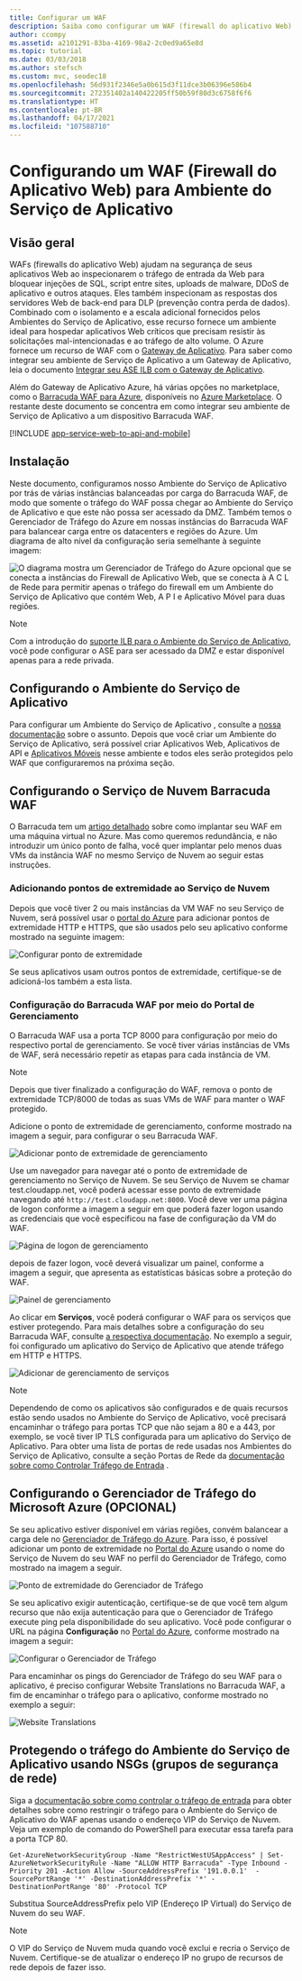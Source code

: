 ```yaml
---
title: Configurar um WAF
description: Saiba como configurar um WAF (firewall do aplicativo Web) na frente do Ambiente do Serviço de Aplicativo, com o Gateway de Aplicativo do Azure ou um WAF de terceiros.
author: ccompy
ms.assetid: a2101291-83ba-4169-98a2-2c0ed9a65e8d
ms.topic: tutorial
ms.date: 03/03/2018
ms.author: stefsch
ms.custom: mvc, seodec18
ms.openlocfilehash: 56d931f2346e5a0b615d3f11dce3b06396e586b4
ms.sourcegitcommit: 272351402a140422205ff50b59f80d3c6758f6f6
ms.translationtype: HT
ms.contentlocale: pt-BR
ms.lasthandoff: 04/17/2021
ms.locfileid: "107588710"
---
```

# <a name="configuring-a-web-application-firewall-waf-for-app-service-environment"></a>Configurando um WAF (Firewall do Aplicativo Web) para Ambiente do Serviço de Aplicativo
## <a name="overview"></a>Visão geral

WAFs (firewalls do aplicativo Web) ajudam na segurança de seus aplicativos Web ao inspecionarem o tráfego de entrada da Web para bloquear injeções de SQL, script entre sites, uploads de malware, DDoS de aplicativo e outros ataques. Eles também inspecionam as respostas dos servidores Web de back-end para DLP (prevenção contra perda de dados). Combinado com o isolamento e a escala adicional fornecidos pelos Ambientes do Serviço de Aplicativo, esse recurso fornece um ambiente ideal para hospedar aplicativos Web críticos que precisam resistir às solicitações mal-intencionadas e ao tráfego de alto volume. O Azure fornece um recurso de WAF com o [Gateway de Aplicativo](../../application-gateway/overview.md).  Para saber como integrar seu ambiente de Serviço de Aplicativo a um Gateway de Aplicativo, leia o documento [Integrar seu ASE ILB com o Gateway de Aplicativo](./integrate-with-application-gateway.md).

Além do Gateway de Aplicativo Azure, há várias opções no marketplace, como o [Barracuda WAF para Azure](https://www.barracuda.com/programs/azure), disponíveis no [Azure Marketplace](https://azuremarketplace.microsoft.com/marketplace/apps/barracudanetworks.waf?tab=PlansAndPrice). O restante deste documento se concentra em como integrar seu ambiente de Serviço de Aplicativo a um dispositivo Barracuda WAF.

[!INCLUDE [app-service-web-to-api-and-mobile](../../../includes/app-service-web-to-api-and-mobile.md)] 

## <a name="setup"></a>Instalação
Neste documento, configuramos nosso Ambiente do Serviço de Aplicativo por trás de várias instâncias balanceadas por carga do Barracuda WAF, de modo que somente o tráfego do WAF possa chegar ao Ambiente do Serviço de Aplicativo e que este não possa ser acessado da DMZ. Também temos o Gerenciador de Tráfego do Azure em nossas instâncias do Barracuda WAF para balancear carga entre os datacenters e regiões do Azure. Um diagrama de alto nível da configuração seria semelhante à seguinte imagem:

![O diagrama mostra um Gerenciador de Tráfego do Azure opcional que se conecta a instâncias do Firewall de Aplicativo Web, que se conecta à A C L de Rede para permitir apenas o tráfego do firewall em um Ambiente do Serviço de Aplicativo que contém Web, A P I e Aplicativo Móvel para duas regiões.][Architecture] 

> [!NOTE]
> Com a introdução do [suporte ILB para o Ambiente do Serviço de Aplicativo](app-service-environment-with-internal-load-balancer.md), você pode configurar o ASE para ser acessado da DMZ e estar disponível apenas para a rede privada. 
> 
> 

## <a name="configuring-your-app-service-environment"></a>Configurando o Ambiente do Serviço de Aplicativo
Para configurar um Ambiente do Serviço de Aplicativo , consulte a [nossa documentação](app-service-web-how-to-create-an-app-service-environment.md) sobre o assunto. Depois que você criar um Ambiente do Serviço de Aplicativo, será possível criar Aplicativos Web, Aplicativos de API e [Aplicativos Móveis](/previous-versions/azure/app-service-mobile/app-service-mobile-value-prop) nesse ambiente e todos eles serão protegidos pelo WAF que configuraremos na próxima seção.

## <a name="configuring-your-barracuda-waf-cloud-service"></a>Configurando o Serviço de Nuvem Barracuda WAF
O Barracuda tem um [artigo detalhado](https://campus.barracuda.com/product/webapplicationfirewall/article/WAF/DeployWAFInAzure) sobre como implantar seu WAF em uma máquina virtual no Azure. Mas como queremos redundância, e não introduzir um único ponto de falha, você quer implantar pelo menos duas VMs da instância WAF no mesmo Serviço de Nuvem ao seguir estas instruções.

### <a name="adding-endpoints-to-cloud-service"></a>Adicionando pontos de extremidade ao Serviço de Nuvem
Depois que você tiver 2 ou mais instâncias da VM WAF no seu Serviço de Nuvem, será possível usar o [portal do Azure](https://portal.azure.com/) para adicionar pontos de extremidade HTTP e HTTPS, que são usados pelo seu aplicativo conforme mostrado na seguinte imagem:

![Configurar ponto de extremidade][ConfigureEndpoint]

Se seus aplicativos usam outros pontos de extremidade, certifique-se de adicioná-los também a esta lista. 

### <a name="configuring-barracuda-waf-through-its-management-portal"></a>Configuração do Barracuda WAF por meio do Portal de Gerenciamento
O Barracuda WAF usa a porta TCP 8000 para configuração por meio do respectivo portal de gerenciamento. Se você tiver várias instâncias de VMs de WAF, será necessário repetir as etapas para cada instância de VM. 

> [!NOTE]
> Depois que tiver finalizado a configuração do WAF, remova o ponto de extremidade TCP/8000 de todas as suas VMs de WAF para manter o WAF protegido.
> 
> 

Adicione o ponto de extremidade de gerenciamento, conforme mostrado na imagem a seguir, para configurar o seu Barracuda WAF.

![Adicionar ponto de extremidade de gerenciamento][AddManagementEndpoint]

Use um navegador para navegar até o ponto de extremidade de gerenciamento no Serviço de Nuvem. Se seu Serviço de Nuvem se chamar test.cloudapp.net, você poderá acessar esse ponto de extremidade navegando até `http://test.cloudapp.net:8000`. Você deve ver uma página de logon conforme a imagem a seguir em que poderá fazer logon usando as credenciais que você especificou na fase de configuração da VM do WAF.

![Página de logon de gerenciamento][ManagementLoginPage]

depois de fazer logon, você deverá visualizar um painel, conforme a imagem a seguir, que apresenta as estatísticas básicas sobre a proteção do WAF.

![Painel de gerenciamento][ManagementDashboard]

Ao clicar em **Serviços**, você poderá configurar o WAF para os serviços que estiver protegendo. Para mais detalhes sobre a configuração do seu Barracuda WAF, consulte [a respectiva documentação](https://campus.barracuda.com/product/webapplicationfirewall/doc/4259884/configure-the-barracuda-web-application-firewall-from-the-web-interface/). No exemplo a seguir, foi configurado um aplicativo do Serviço de Aplicativo que atende tráfego em HTTP e HTTPS.

![Adicionar de gerenciamento de serviços][ManagementAddServices]

> [!NOTE]
> Dependendo de como os aplicativos são configurados e de quais recursos estão sendo usados no Ambiente do Serviço de Aplicativo, você precisará encaminhar o tráfego para portas TCP que não sejam a 80 e a 443, por exemplo, se você tiver IP TLS configurada para um aplicativo do Serviço de Aplicativo. Para obter uma lista de portas de rede usadas nos Ambientes do Serviço de Aplicativo, consulte a seção Portas de Rede da [documentação sobre como Controlar Tráfego de Entrada](app-service-app-service-environment-control-inbound-traffic.md) .
> 
> 

## <a name="configuring-microsoft-azure-traffic-manager-optional"></a>Configurando o Gerenciador de Tráfego do Microsoft Azure (OPCIONAL)
Se seu aplicativo estiver disponível em várias regiões, convém balancear a carga dele no [Gerenciador de Tráfego do Azure](../../traffic-manager/traffic-manager-overview.md). Para isso, é possível adicionar um ponto de extremidade no [Portal do Azure](https://portal.azure.com) usando o nome do Serviço de Nuvem do seu WAF no perfil do Gerenciador de Tráfego, como mostrado na imagem a seguir. 

![Ponto de extremidade do Gerenciador de Tráfego][TrafficManagerEndpoint]

Se seu aplicativo exigir autenticação, certifique-se de que você tem algum recurso que não exija autenticação para que o Gerenciador de Tráfego execute ping pela disponibilidade do seu aplicativo. Você pode configurar o URL na página **Configuração** no [Portal do Azure](https://portal.azure.com), conforme mostrado na imagem a seguir:

![Configurar o Gerenciador de Tráfego][ConfigureTrafficManager]

Para encaminhar os pings do Gerenciador de Tráfego do seu WAF para o aplicativo, é preciso configurar Website Translations no Barracuda WAF, a fim de encaminhar o tráfego para o aplicativo, conforme mostrado no exemplo a seguir:

![Website Translations][WebsiteTranslations]

## <a name="securing-traffic-to-app-service-environment-using-network-security-groups-nsg"></a>Protegendo o tráfego do Ambiente do Serviço de Aplicativo usando NSGs (grupos de segurança de rede)
Siga a [documentação sobre como controlar o tráfego de entrada](app-service-app-service-environment-control-inbound-traffic.md) para obter detalhes sobre como restringir o tráfego para o Ambiente do Serviço de Aplicativo do WAF apenas usando o endereço VIP do Serviço de Nuvem. Veja um exemplo de comando do PowerShell para executar essa tarefa para a porta TCP 80.

```azurepowershell-interactive
Get-AzureNetworkSecurityGroup -Name "RestrictWestUSAppAccess" | Set-AzureNetworkSecurityRule -Name "ALLOW HTTP Barracuda" -Type Inbound -Priority 201 -Action Allow -SourceAddressPrefix '191.0.0.1'  -SourcePortRange '*' -DestinationAddressPrefix '*' -DestinationPortRange '80' -Protocol TCP
```

Substitua SourceAddressPrefix pelo VIP (Endereço IP Virtual) do Serviço de Nuvem do seu WAF.

> [!NOTE]
> O VIP do Serviço de Nuvem muda quando você exclui e recria o Serviço de Nuvem. Certifique-se de atualizar o endereço IP no grupo de recursos de rede depois de fazer isso. 
> 
> 

<!-- IMAGES -->
[Architecture]: ./media/app-service-app-service-environment-web-application-firewall/Architecture.png
[ConfigureEndpoint]: ./media/app-service-app-service-environment-web-application-firewall/ConfigureEndpoint.png
[AddManagementEndpoint]: ./media/app-service-app-service-environment-web-application-firewall/AddManagementEndpoint.png
[ManagementAddServices]: ./media/app-service-app-service-environment-web-application-firewall/ManagementAddServices.png
[ManagementDashboard]: ./media/app-service-app-service-environment-web-application-firewall/ManagementDashboard.png
[ManagementLoginPage]: ./media/app-service-app-service-environment-web-application-firewall/ManagementLoginPage.png
[TrafficManagerEndpoint]: ./media/app-service-app-service-environment-web-application-firewall/TrafficManagerEndpoint.png
[ConfigureTrafficManager]: ./media/app-service-app-service-environment-web-application-firewall/ConfigureTrafficManager.png
[WebsiteTranslations]: ./media/app-service-app-service-environment-web-application-firewall/WebsiteTranslations.png
